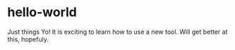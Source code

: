 # hello-world
Just things
Yo! It is exciting to learn how to use a new tool. Will get better at this, hopefuly. 

